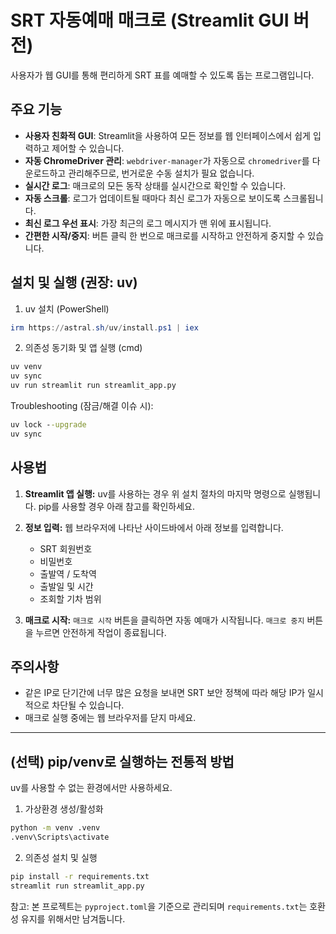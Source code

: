 # SRT 자동예매 매크로 (Streamlit GUI 버전)

사용자가 웹 GUI를 통해 편리하게 SRT 표를 예매할 수 있도록 돕는 프로그램입니다.

## 주요 기능
- **사용자 친화적 GUI**: Streamlit을 사용하여 모든 정보를 웹 인터페이스에서 쉽게 입력하고 제어할 수 있습니다.
- **자동 ChromeDriver 관리**: `webdriver-manager`가 자동으로 `chromedriver`를 다운로드하고 관리해주므로, 번거로운 수동 설치가 필요 없습니다.
- **실시간 로그**: 매크로의 모든 동작 상태를 실시간으로 확인할 수 있습니다.
- **자동 스크롤**: 로그가 업데이트될 때마다 최신 로그가 자동으로 보이도록 스크롤됩니다.
- **최신 로그 우선 표시**: 가장 최근의 로그 메시지가 맨 위에 표시됩니다.
- **간편한 시작/중지**: 버튼 클릭 한 번으로 매크로를 시작하고 안전하게 중지할 수 있습니다.

## 설치 및 실행 (권장: uv)

1) uv 설치 (PowerShell)

```powershell
irm https://astral.sh/uv/install.ps1 | iex
```

2) 의존성 동기화 및 앱 실행 (cmd)

```cmd
uv venv
uv sync
uv run streamlit run streamlit_app.py
```

Troubleshooting (잠금/해결 이슈 시):

```cmd
uv lock --upgrade
uv sync
```

## 사용법

1.  **Streamlit 앱 실행:**
    uv를 사용하는 경우 위 설치 절차의 마지막 명령으로 실행됩니다. pip를 사용할 경우 아래 참고를 확인하세요.

2.  **정보 입력:**
    웹 브라우저에 나타난 사이드바에서 아래 정보를 입력합니다.
    - SRT 회원번호
    - 비밀번호
    - 출발역 / 도착역
    - 출발일 및 시간
    - 조회할 기차 범위

3.  **매크로 시작:**
    `매크로 시작` 버튼을 클릭하면 자동 예매가 시작됩니다. `매크로 중지` 버튼을 누르면 안전하게 작업이 종료됩니다.

## 주의사항
- 같은 IP로 단기간에 너무 많은 요청을 보내면 SRT 보안 정책에 따라 해당 IP가 일시적으로 차단될 수 있습니다.
- 매크로 실행 중에는 웹 브라우저를 닫지 마세요.

---

## (선택) pip/venv로 실행하는 전통적 방법

uv를 사용할 수 없는 환경에서만 사용하세요.

1) 가상환경 생성/활성화

```cmd
python -m venv .venv
.venv\Scripts\activate
```

2) 의존성 설치 및 실행

```cmd
pip install -r requirements.txt
streamlit run streamlit_app.py
```

참고: 본 프로젝트는 `pyproject.toml`을 기준으로 관리되며 `requirements.txt`는 호환성 유지를 위해서만 남겨둡니다.